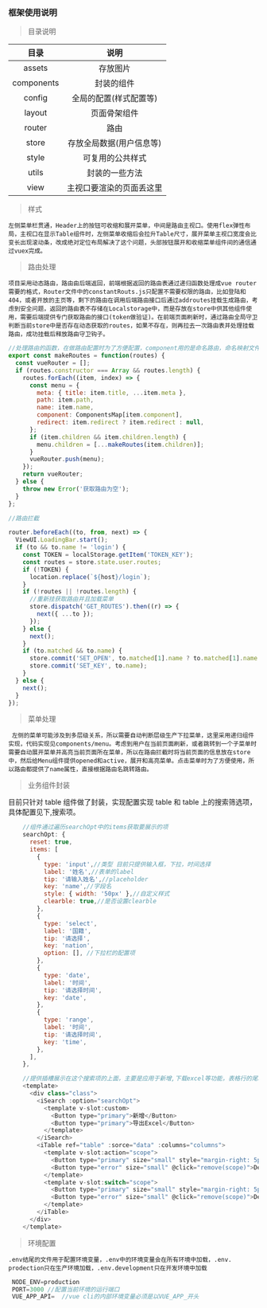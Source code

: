 ### 框架使用说明

> 目录说明

|    目录    |           说明           |
| :--------: | :----------------------: |
|   assets   |         存放图片         |
| components |        封装的组件        |
|   config   |  全局的配置(样式配置等)  |
|   layout   |       页面骨架组件       |
|   router   |           路由           |
|   store    | 存放全局数据(用户信息等) |
|   style    |     可复用的公共样式     |
|   utils    |      封装的一些方法      |
|    view    | 主视口要渲染的页面丢这里 |

> 样式

    左侧菜单栏贯通，Header上的按钮可收缩和展开菜单，中间是路由主视口。使用flex弹性布局，主视口在显示Table组件时，左侧菜单收缩后会拉升Table尺寸，展开菜单主视口宽度会比变长出现滚动条，改成绝对定位布局解决了这个问题，头部按钮展开和收缩菜单组件间的通信通过vuex完成。

> 路由处理

    项目采用动态路由，路由由后端返回，前端根据返回的路由表通过递归函数处理成vue router需要的格式，Router文件中的constantRouts.js只配置不需要权限的路由，比如登陆和404，或者开放的主页等，剩下的路由在调用后端路由接口后通过addroutes挂载生成路由，考虑到安全问题，返回的路由表不存储在Localstorage中，而是存放在store中供其他组件使用，需要后端提供专门获取路由的接口(token做验证)。在前端页面刷新时，通过路由全局守卫判断当前store中是否存在动态获取的routes，如果不存在，则再拉去一次路由表并处理挂载路由，成功挂载后释放路由守卫钩子。

```javascript
//处理路由的函数，在做路由配置时为了方便配置，component用的是命名路由，命名映射文件在router/mapper.js中
export const makeRoutes = function(routes) {
  const vueRouter = [];
  if (routes.constructor === Array && routes.length) {
    routes.forEach((item, index) => {
      const menu = {
        meta: { title: item.title, ...item.meta },
        path: item.path,
        name: item.name,
        component: ComponentsMap[item.component],
        redirect: item.redirect ? item.redirect : null,
      };
      if (item.children && item.children.length) {
        menu.children = [...makeRoutes(item.children)];
      }
      vueRouter.push(menu);
    });
    return vueRouter;
  } else {
    throw new Error('获取路由为空');
  }
};

//路由拦截

router.beforeEach((to, from, next) => {
  ViewUI.LoadingBar.start();
  if (to && to.name != 'login') {
    const TOKEN = localStorage.getItem('TOKEN_KEY');
    const routes = store.state.user.routes;
    if (!TOKEN) {
      location.replace(`${host}/login`);
    }
    if (!routes || !routes.length) {
      //重新挂获取路由并且加载菜单
      store.dispatch('GET_ROUTES').then((r) => {
        next({ ...to });
      });
    } else {
      next();
    }
    if (to.matched && to.name) {
      store.commit('SET_OPEN', to.matched[1].name ? to.matched[1].name : []);
      store.commit('SET_KEY', to.name);
    }
  } else {
    next();
  }
});
```

> 菜单处理

     左侧的菜单可能涉及到多层级关系，所以需要自动判断层级生产下拉菜单，这里采用递归组件实现，代码实现见components/menu。考虑到用户在当前页面刷新，或者跳转到一个子菜单时需要自动展开菜单并高亮当前页面所在菜单，所以在路由拦截时将当前页面的信息放在store中，然后给Menu组件提供opened和active，展开和高亮菜单。点击菜单时为了方便使用，所以路由都提供了name属性，直接根据路由名跳转路由。

> 业务组件封装

目前只针对 table 组件做了封装，实现配置实现 table 和 table 上的搜索筛选项，具体配置见下,搜索项。

```javascript
    //组件通过遍历searchOpt中的items获取要展示的项
    searchOpt: {
      reset: true,
      items: [
        {
          type: 'input',//类型 目前只提供输入框，下拉，时间选择
          label: '姓名',//表单的label
          tip: '请输入姓名',//placeholder
          key: 'name',//字段名
          style: { width: '50px' },//自定义样式
          clearble: true,//是否设置clearble
        },
        {
          type: 'select',
          label: '国籍',
          tip: '请选择',
          key: 'nation',
          option: [], //下拉栏的配置项
        },
        {
          type: 'date',
          label: '时间',
          tip: '请选择时间',
          key: 'date',
        },
        {
          type: 'range',
          label: '时间',
          tip: '请选择时间',
          key: 'time',
        },
      ],
    },

    //提供插槽展示在这个搜索项的上面，主要是应用于新增,下载excel等功能，表格行的尾端也提供插槽，适用于编辑，删除等，通过slot传递每一行row的数据，实例代码如下
    <template>
      <div class="class">
        <iSearch :option="searchOpt">
          <template v-slot:custom>
            <Button type="primary">新增</Button>
            <Button type="primary">导出Excel</Button>
          </template>
        </iSearch>
        <iTable ref="table" :sorce="data" :columns="columns">
          <template v-slot:action="scope">
            <Button type="primary" size="small" style="margin-right: 5px" @click="show(scope)">View</Button>
            <Button type="error" size="small" @click="remove(scope)">Delete</Button>
          </template>
          <template v-slot:switch="scope">
            <Button type="primary" size="small" style="margin-right: 5px" @click="show(scope)">View</Button>
            <Button type="error" size="small" @click="remove(scope)">Delete</Button>
          </template>
        </iTable>
      </div>
    </template>

```

> 环境配置

    .env结尾的文件用于配置环境变量，.env中的环境变量会在所有环境中加载，.env.   prodection只在生产环境加载，.env.development只在开发环境中加载


 ```dart
  NODE_ENV=production
  PORT=3000 //配置当前环境的运行端口
  VUE_APP_API=  //vue cli的内部环境变量必须是以VUE_APP_开头
  ```